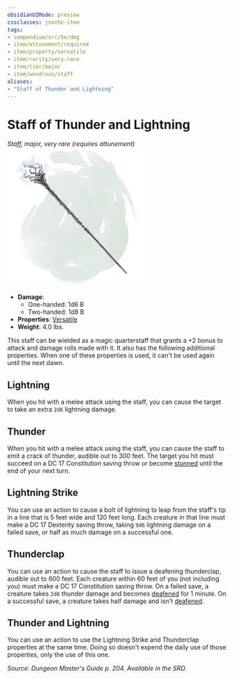 ```yaml
---
obsidianUIMode: preview
cssclasses: json5e-item
tags:
- compendium/src/5e/dmg
- item/attunement/required
- item/property/versatile
- item/rarity/very-rare
- item/tier/major
- item/wondrous/staff
aliases: 
- "Staff of Thunder and Lightning"
---
```

# Staff of Thunder and Lightning
*Staff, major, very rare (requires attunement)*  
![](https://raw.githubusercontent.com/5etools-mirror-2/5etools-img/main/items/DMG/Staff%20of%20Thunder%20and%20Lightning.webp#right)  

- **Damage**:
  - One-handed: 1d6 B
  - Two-handed: 1d8 B
- **Properties**: [Versatile](/3-Mechanics/CLI/rules/item-properties.md#Versatile)
- **Weight**: 4.0 lbs.

This staff can be wielded as a magic quarterstaff that grants a +2 bonus to attack and damage rolls made with it. It also has the following additional properties. When one of these properties is used, it can't be used again until the next dawn.

## Lightning

When you hit with a melee attack using the staff, you can cause the target to take an extra `2d6` lightning damage.

## Thunder

When you hit with a melee attack using the staff, you can cause the staff to emit a crack of thunder, audible out to 300 feet. The target you hit must succeed on a DC 17 Constitution saving throw or become [stunned](/3-Mechanics/CLI/rules/conditions.md#stunned) until the end of your next turn.

## Lightning Strike

You can use an action to cause a bolt of lightning to leap from the staff's tip in a line that is 5 feet wide and 120 feet long. Each creature in that line must make a DC 17 Dexterity saving throw, taking `9d6` lightning damage on a failed save, or half as much damage on a successful one.

## Thunderclap

You can use an action to cause the staff to issue a deafening thunderclap, audible out to 600 feet. Each creature within 60 feet of you (not including you) must make a DC 17 Constitution saving throw. On a failed save, a creature takes `2d6` thunder damage and becomes [deafened](/3-Mechanics/CLI/rules/conditions.md#deafened) for 1 minute. On a successful save, a creature takes half damage and isn't [deafened](/3-Mechanics/CLI/rules/conditions.md#deafened).

## Thunder and Lightning

You can use an action to use the Lightning Strike and Thunderclap properties at the same time. Doing so doesn't expend the daily use of those properties, only the use of this one.

*Source: Dungeon Master's Guide p. 204. Available in the SRD.*